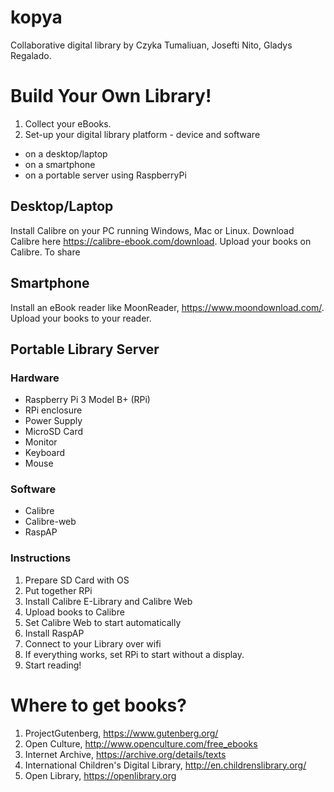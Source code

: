 # kopya
Collaborative digital library by Czyka Tumaliuan, Josefti Nito, Gladys Regalado.

# Build Your Own Library!

1. Collect your eBooks.
2. Set-up your digital library platform - device and software
* on a desktop/laptop
* on a smartphone
* on a portable server using RaspberryPi

## Desktop/Laptop
Install Calibre on your PC running Windows, Mac or Linux. Download Calibre here https://calibre-ebook.com/download. Upload your books on Calibre. To share 

## Smartphone
Install an eBook reader like MoonReader, https://www.moondownload.com/. Upload your books to your reader.

## Portable Library Server

### Hardware
* Raspberry Pi 3 Model B+ (RPi)
* RPi enclosure
* Power Supply
* MicroSD Card
* Monitor
* Keyboard
* Mouse

### Software
* Calibre
* Calibre-web
* RaspAP

### Instructions
1. Prepare SD Card with OS
2. Put together RPi
3. Install Calibre E-Library and Calibre Web
4. Upload books to Calibre
5. Set Calibre Web to start automatically
6. Install RaspAP
7. Connect to your Library over wifi
8. If everything works, set RPi to start without a display.
9. Start reading!

# Where to get books?
1. ProjectGutenberg, https://www.gutenberg.org/
2. Open Culture, http://www.openculture.com/free_ebooks
3. Internet Archive, https://archive.org/details/texts
4. International Children's Digital Library, http://en.childrenslibrary.org/
5. Open Library, https://openlibrary.org

